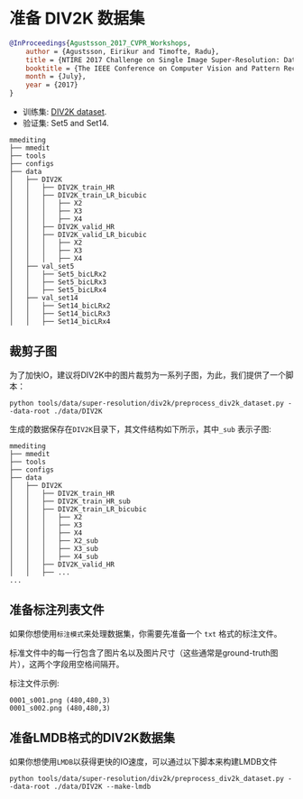 # 准备 DIV2K 数据集

<!-- [DATASET] -->

```bibtex
@InProceedings{Agustsson_2017_CVPR_Workshops,
    author = {Agustsson, Eirikur and Timofte, Radu},
    title = {NTIRE 2017 Challenge on Single Image Super-Resolution: Dataset and Study},
    booktitle = {The IEEE Conference on Computer Vision and Pattern Recognition (CVPR) Workshops},
    month = {July},
    year = {2017}
}
```

- 训练集:  [DIV2K dataset](https://data.vision.ee.ethz.ch/cvl/DIV2K/).
- 验证集:  Set5 and Set14.

```text
mmediting
├── mmedit
├── tools
├── configs
├── data
│   ├── DIV2K
│   │   ├── DIV2K_train_HR
│   │   ├── DIV2K_train_LR_bicubic
│   │   │   ├── X2
│   │   │   ├── X3
│   │   │   ├── X4
│   │   ├── DIV2K_valid_HR
│   │   ├── DIV2K_valid_LR_bicubic
│   │   │   ├── X2
│   │   │   ├── X3
│   │   │   ├── X4
│   ├── val_set5
│   │   ├── Set5_bicLRx2
│   │   ├── Set5_bicLRx3
│   │   ├── Set5_bicLRx4
│   ├── val_set14
│   │   ├── Set14_bicLRx2
│   │   ├── Set14_bicLRx3
│   │   ├── Set14_bicLRx4
```

## 裁剪子图
为了加快IO，建议将DIV2K中的图片裁剪为一系列子图，为此，我们提供了一个脚本：
```shell
python tools/data/super-resolution/div2k/preprocess_div2k_dataset.py --data-root ./data/DIV2K
```
生成的数据保存在`DIV2K`目录下，其文件结构如下所示，其中`_sub` 表示子图:

```text
mmediting
├── mmedit
├── tools
├── configs
├── data
│   ├── DIV2K
│   │   ├── DIV2K_train_HR
│   │   ├── DIV2K_train_HR_sub
│   │   ├── DIV2K_train_LR_bicubic
│   │   │   ├── X2
│   │   │   ├── X3
│   │   │   ├── X4
│   │   │   ├── X2_sub
│   │   │   ├── X3_sub
│   │   │   ├── X4_sub
│   │   ├── DIV2K_valid_HR
│   │   ├── ...
...
```

## 准备标注列表文件
如果你想使用`标注模式`来处理数据集，你需要先准备一个 `txt` 格式的标注文件。

标准文件中的每一行包含了图片名以及图片尺寸（这些通常是ground-truth图片），这两个字段用空格间隔开。

标注文件示例:

```text
0001_s001.png (480,480,3)
0001_s002.png (480,480,3)
```

## 准备LMDB格式的DIV2K数据集

如果你想使用`LMDB`以获得更快的IO速度，可以通过以下脚本来构建LMDB文件

```shell
python tools/data/super-resolution/div2k/preprocess_div2k_dataset.py --data-root ./data/DIV2K --make-lmdb
```

